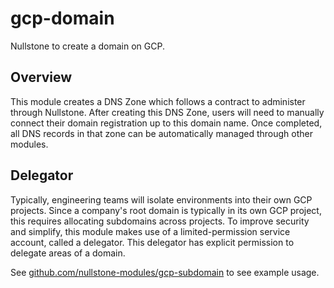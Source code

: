# gcp-domain

Nullstone to create a domain on GCP.

## Overview

This module creates a DNS Zone which follows a contract to administer through Nullstone.
After creating this DNS Zone, users will need to manually connect their domain registration up to this domain name.
Once completed, all DNS records in that zone can be automatically managed through other modules.

## Delegator

Typically, engineering teams will isolate environments into their own GCP projects.
Since a company's root domain is typically in its own GCP project, this requires allocating subdomains across projects.
To improve security and simplify, this module makes use of a limited-permission service account, called a delegator.
This delegator has explicit permission to delegate areas of a domain.

See [github.com/nullstone-modules/gcp-subdomain](github.com/nullstone-modules/gcp-subdomain) to see example usage.
